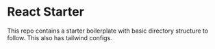 # React Starter

This repo contains a starter boilerplate with basic directory structure to follow. This also has tailwind configs.
